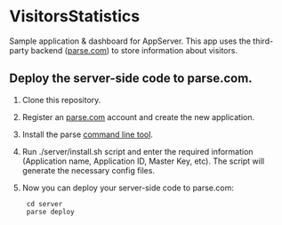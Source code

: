 VisitorsStatistics
==================

Sample application &amp; dashboard for AppServer.
This app uses the third-party backend ([parse.com](https://parse.com/)) to store information about visitors.

Deploy the server-side code to parse.com.
------------------
1. Clone this repository.
2. Register an [parse.com](https://parse.com/) account and create the new application.
3. Install the parse [command line tool](https://parse.com/docs/cloud_code_guide#started).
4. Run ./server/install.sh script and enter the required information (Application name, Application ID, Master Key, etc). The script will generate the necessary config files.
4. Now you can deploy your server-side code to parse.com: 

    	cd server
    	parse deploy
